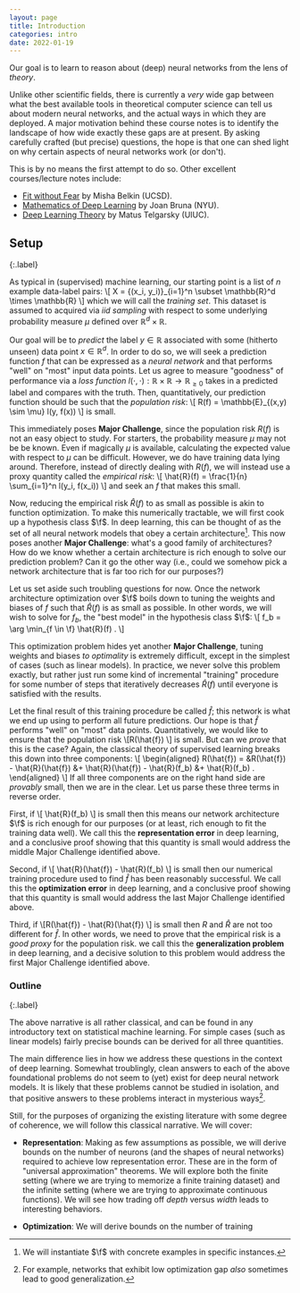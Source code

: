 ```yaml
---
layout: page
title: Introduction
categories: intro
date: 2022-01-19
---
```


Our goal is to learn to reason about (deep) neural networks from the lens of *theory*.

Unlike other scientific fields, there is currently a *very* wide gap between what the best available tools in theoretical computer science can tell us about modern neural networks, and the actual ways in which they are deployed. A major motivation behind these course notes is to identify the landscape of how wide exactly these gaps are at present. By asking carefully crafted (but precise) questions, the hope is that one can shed light on why certain aspects of neural networks work (or don't).

This is by no means the first attempt to do so. Other excellent courses/lecture notes include:

* [Fit without Fear](https://arxiv.org/pdf/2105.14368.pdf) by Misha Belkin (UCSD).
* [Mathematics of Deep Learning](https://www.notion.so/Mathematics-of-Deep-Learning-05cd9255f03842489083ec7cbb6338d5) by Joan Bruna (NYU).
* [Deep Learning Theory](https://mjt.cs.illinois.edu/dlt/) by Matus Telgarsky (UIUC).

## Setup
{:.label}

As typical in (supervised) machine learning, our starting point is a list of $n$ example data-label pairs:
\\[ X = \{(x_i, y_i)\}_{i=1}^n \subset \mathbb{R}^d \times \mathbb{R} \\]
which we will call the *training set*. This dataset is assumed to acquired via *iid sampling* with respect to some underlying probability measure $\mu$ defined over $\mathbb{R}^d \times \mathbb{R}$.

Our goal will be to *predict* the label $y \in \mathbb{R}$ associated with some (hitherto unseen) data point $x \in \mathbb{R}^d$. In order to do so, we will seek a prediction function $f$ that can be expressed as a *neural network* and that performs "well" on "most" input data points. Let us agree to measure "goodness" of performance via a *loss function* $l(\cdot,\cdot) : \mathbb{R} \times \mathbb{R} \rightarrow \mathbb{R}_{\geq 0}$ takes in a predicted label and compares with the truth. Then, quantitatively, our prediction function should be such that the *population risk*:
\\[ R(f) = \mathbb{E}_{(x,y) \sim \mu} l(y, f(x)) \\]
is small.

This immediately poses **Major Challenge**, since the population risk $R(f)$ is not an easy object to study. For starters, the probability measure $\mu$ may not be be known. Even if magically $\mu$ is available, calculating the expected value with respect to $\mu$ can be difficult. However, we do have training data lying around. Therefore, instead of directly dealing with $R(f)$, we will instead use a proxy quantity called the *empirical risk*:
\\[ \hat{R}(f) = \frac{1}{n} \sum_{i=1}^n l(y_i, f(x_i)) \\]
and seek an $f$ that makes this small.

<script>
macros["\\f"] = "\\mathscr{F}"
</script>

Now, reducing the empirical risk $\hat{R}(f)$ to as small as possible is akin to function optimization. To make this numerically tractable, we will first cook up a hypothesis class $\f$. In deep learning, this can be thought of as the set of all neural network models that obey a certain architecture[^fn1]. This now poses another **Major Challenge**: what's a good family of architectures? How do we know whether a certain architecture is rich enough to solve our prediction problem? Can it go the other way (i.e., could we somehow pick a network architecture that is far too rich for our purposes?)

Let us set aside such troubling questions for now. Once the network architecture optimization over $\f$ boils down to tuning the weights and biases of $f$ such that $\hat{R}(f)$ is as small as possible. In other words, we will wish to solve for $f_b$, the "best model" in the hypothesis class $\f$:
\\[
f_b = \arg \min_{f \in \f} \hat{R}(f) .
\\]  

This optimization problem hides yet another **Major Challenge**, tuning weights and biases *to optimality* is extremely difficult, except in the simplest of cases (such as linear models). In practice, we never solve this problem exactly, but rather just run some kind of incremental "training" procedure for some number of steps that iteratively decreases $\hat{R}(f)$ until everyone is satisfied with the results.

Let the final result of this training procedure be called $\hat{f}$; this network is what we end up using to perform all future predictions. Our hope is that $\hat{f}$ performs "well" on "most" data points. Quantitatively, we would like to ensure that the population risk
\\[R(\hat{f}) \\]
is small. But can we *prove* that this is the case? Again, the classical theory of supervised learning breaks this down into three components:
\\[
\begin{aligned}
R(\hat{f}) = &R(\hat{f}) - \hat{R}(\hat{f})
          &+ \hat{R}(\hat{f}) - \hat{R}(f_b)
          &+ \hat{R}(f_b) .
\end{aligned}
\\]
If all three components are on the right hand side are *provably* small, then we are in the clear. Let us parse these three terms in reverse order.

First, if
\\[ \hat{R}(f_b) \\]
is small then this means our network architecture $\f$ is rich enough for our purposes (or at least, rich enough to fit the training data well). We call this the **representation error** in deep learning, and a conclusive proof showing that this quantity is small would address the middle Major Challenge identified above.

Second, if
\\[ \hat{R}(\hat{f}) - \hat{R}(f_b) \\]
is small then our numerical training procedure used to find $\hat{f}$ has been reasonably successful. We call this the **optimization error** in deep learning, and a conclusive proof showing that this quantity is small would address the last Major Challenge identified above.

Third, if
\\[R(\hat{f}) - \hat{R}(\hat{f}) \\]
is small then $R$ and $\hat{R}$ are not too different for $\hat{f}$. In other words, we need to prove that the empirical risk is a *good proxy* for the population risk. we call this the **generalization problem** in deep learning, and a decisive solution to this problem would address the first Major Challenge identified above.

### Outline
{:.label}

The above narrative is all rather classical, and can be found in any introductory text on statistical machine learning. For simple cases (such as linear models) fairly precise bounds can be derived for all three quantities.   

The main difference lies in how we address these questions in the context of deep learning. Somewhat troublingly, clean answers to each of the above foundational problems do not seem to (yet) exist for deep neural network models. It is likely that these problems cannot be studied in isolation, and that positive answers to these problems interact in mysterious ways[^fn2].

Still, for the purposes of organizing the existing literature with some degree of coherence, we will follow this classical narrative. We will cover:

* **Representation**: Making as few assumptions as possible, we will derive bounds on the number of neurons (and the shapes of neural networks) required to achieve low representation error. These are in the form of "universal approximation" theorems. We will explore both the finite setting (where we are trying to memorize a finite training dataset) and the infinite setting (where we are trying to approximate continuous functions). We will see how trading off *depth* versus *width* leads to interesting behaviors.

* **Optimization**: We will derive bounds on the number of training 

[^fn1]:
    We will instantiate $\f$ with concrete examples in specific instances.

[^fn2]:
    For example, networks that exhibit low optimization gap *also* sometimes lead to good generalization.
